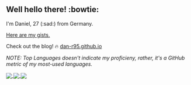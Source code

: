 ## Well hello there! :bowtie:
I'm Daniel, 27 (:sad:) from Germany.

[Here are my gists.](https://gist.github.com/dan-r95)

Check out the blog! 🔥
[dan-r95.github.io](https://dan-r95.github.io)

<i>NOTE: Top Languages doesn't indicate my proficieny, rather, it's a GitHub metric of my most-used languages.</i>


<a href="https://github.com/anuraghazra/github-readme-stats">
  <img align="center" src="https://github-readme-stats.vercel.app/api/top-langs/?username=dan-r95&hide=Dockerfile,Ruby&count_private=true" />
</a>
<a href="https://github.com/anuraghazra/github-readme-stats">
  <img align="center" src="https://github-readme-stats.vercel.app/api?username=dan-r95&show_icons=true"/>
</a>
<a href="https://github.com/dan-r95/java-tac-toe">
  <img align="center" src="https://github-readme-stats.vercel.app/api/pin/?username=dan-r95&repo=flutter-watchlist" />
</a>
